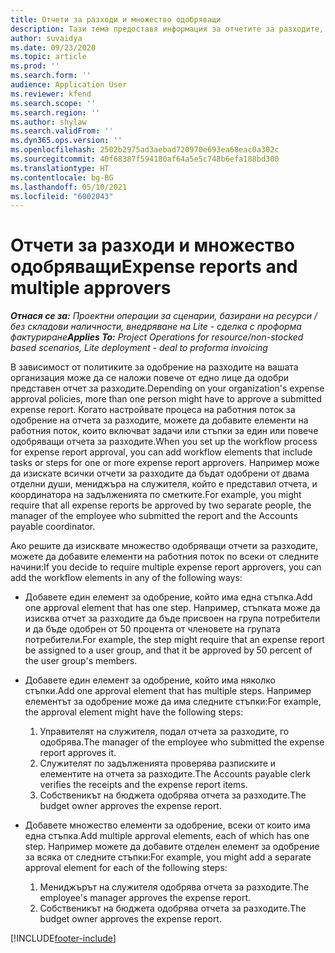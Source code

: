 ```yaml
---
title: Отчети за разходи и множество одобряващи
description: Тази тема предоставя информация за отчетите за разходите, които изискват одобрение от повече от едно лице.
author: suvaidya
ms.date: 09/23/2020
ms.topic: article
ms.prod: ''
ms.search.form: ''
audience: Application User
ms.reviewer: kfend
ms.search.scope: ''
ms.search.region: ''
ms.author: shylaw
ms.search.validFrom: ''
ms.dyn365.ops.version: ''
ms.openlocfilehash: 2502b2975ad3aebad720970e693ea68eac0a302c
ms.sourcegitcommit: 40f68387f594180af64a5e5c748b6efa188bd300
ms.translationtype: HT
ms.contentlocale: bg-BG
ms.lasthandoff: 05/10/2021
ms.locfileid: "6002043"
---
```

# <a name="expense-reports-and-multiple-approvers"></a><span data-ttu-id="c559b-103">Отчети за разходи и множество одобряващи</span><span class="sxs-lookup"><span data-stu-id="c559b-103">Expense reports and multiple approvers</span></span>

<span data-ttu-id="c559b-104">_**Отнася се за:** Проектни операции за сценарии, базирани на ресурси / без складови наличности, внедряване на Lite - сделка с проформа фактуриране_</span><span class="sxs-lookup"><span data-stu-id="c559b-104">_**Applies To:** Project Operations for resource/non-stocked based scenarios, Lite deployment - deal to proforma invoicing_</span></span>

<span data-ttu-id="c559b-105">В зависимост от политиките за одобрение на разходите на вашата организация може да се наложи повече от едно лице да одобри представен отчет за разходите.</span><span class="sxs-lookup"><span data-stu-id="c559b-105">Depending on your organization's expense approval policies, more than one person might have to approve a submitted expense report.</span></span> <span data-ttu-id="c559b-106">Когато настройвате процеса на работния поток за одобрение на отчета за разходите, можете да добавите елементи на работния поток, които включват задачи или стъпки за един или повече одобряващи отчета за разходите.</span><span class="sxs-lookup"><span data-stu-id="c559b-106">When you set up the workflow process for expense report approval, you can add workflow elements that include tasks or steps for one or more expense report approvers.</span></span> <span data-ttu-id="c559b-107">Например може да изискате всички отчети за разходите да бъдат одобрени от двама отделни души, мениджъра на служителя, който е представил отчета, и координатора на задълженията по сметките.</span><span class="sxs-lookup"><span data-stu-id="c559b-107">For example, you might require that all expense reports be approved by two separate people, the manager of the employee who submitted the report and the Accounts payable coordinator.</span></span>

<span data-ttu-id="c559b-108">Ако решите да изисквате множество одобряващи отчети за разходите, можете да добавите елементи на работния поток по всеки от следните начини:</span><span class="sxs-lookup"><span data-stu-id="c559b-108">If you decide to require multiple expense report approvers, you can add the workflow elements in any of the following ways:</span></span>

- <span data-ttu-id="c559b-109">Добавете един елемент за одобрение, който има една стъпка.</span><span class="sxs-lookup"><span data-stu-id="c559b-109">Add one approval element that has one step.</span></span> <span data-ttu-id="c559b-110">Например, стъпката може да изисква отчет за разходите да бъде присвоен на група потребители и да бъде одобрен от 50 процента от членовете на групата потребители.</span><span class="sxs-lookup"><span data-stu-id="c559b-110">For example, the step might require that an expense report be assigned to a user group, and that it be approved by 50 percent of the user group's members.</span></span>
- <span data-ttu-id="c559b-111">Добавете един елемент за одобрение, който има няколко стъпки.</span><span class="sxs-lookup"><span data-stu-id="c559b-111">Add one approval element that has multiple steps.</span></span> <span data-ttu-id="c559b-112">Например елементът за одобрение може да има следните стъпки:</span><span class="sxs-lookup"><span data-stu-id="c559b-112">For example, the approval element might have the following steps:</span></span>

    1. <span data-ttu-id="c559b-113">Управителят на служителя, подал отчета за разходите, го одобрява.</span><span class="sxs-lookup"><span data-stu-id="c559b-113">The manager of the employee who submitted the expense report approves it.</span></span>
    2. <span data-ttu-id="c559b-114">Служителят по задълженията проверява разписките и елементите на отчета за разходите.</span><span class="sxs-lookup"><span data-stu-id="c559b-114">The Accounts payable clerk verifies the receipts and the expense report items.</span></span>
    3. <span data-ttu-id="c559b-115">Собственикът на бюджета одобрява отчета за разходите.</span><span class="sxs-lookup"><span data-stu-id="c559b-115">The budget owner approves the expense report.</span></span>

- <span data-ttu-id="c559b-116">Добавете множество елементи за одобрение, всеки от които има една стъпка.</span><span class="sxs-lookup"><span data-stu-id="c559b-116">Add multiple approval elements, each of which has one step.</span></span> <span data-ttu-id="c559b-117">Например можете да добавите отделен елемент за одобрение за всяка от следните стъпки:</span><span class="sxs-lookup"><span data-stu-id="c559b-117">For example, you might add a separate approval element for each of the following steps:</span></span>

    1. <span data-ttu-id="c559b-118">Мениджърът на служителя одобрява отчета за разходите.</span><span class="sxs-lookup"><span data-stu-id="c559b-118">The employee's manager approves the expense report.</span></span>
    2. <span data-ttu-id="c559b-119">Собственикът на бюджета одобрява отчета за разходите.</span><span class="sxs-lookup"><span data-stu-id="c559b-119">The budget owner approves the expense report.</span></span>


[!INCLUDE[footer-include](../includes/footer-banner.md)]
